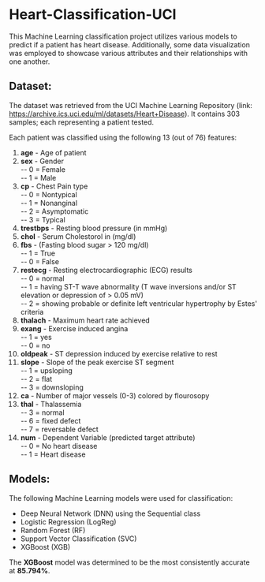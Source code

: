 # Heart-Classification-UCI

This Machine Learning classification project utilizes various models to predict if a patient has heart disease. Additionally, some data visualization was employed to showcase various attributes and their relationships with one another.

## Dataset:

The dataset was retrieved from the UCI Machine Learning Repository (link: https://archive.ics.uci.edu/ml/datasets/Heart+Disease). It contains 303 samples; each representing a patient tested. 

Each patient was classified using the following 13 (out of 76) features:

1. **age** - Age of patient
2. **sex** - Gender\
  -- 0 = Female\
  -- 1 = Male
3. **cp** - Chest Pain type\
  -- 0 = Nontypical\
  -- 1 = Nonanginal\
  -- 2 = Asymptomatic\
  -- 3 = Typical
4. **trestbps** - Resting blood pressure (in mmHg)
5. **chol** - Serum Cholestorol in (mg/dl)
6. **fbs** - (Fasting blood sugar > 120 mg/dl)\
   -- 1 = True\
   -- 0 = False
7. **restecg** - Resting electrocardiographic (ECG) results\
  -- 0 = normal\
  -- 1 = having ST-T wave abnormality (T wave inversions and/or ST elevation or depression of > 0.05 mV)\
  -- 2 = showing probable or definite left ventricular hypertrophy by Estes' criteria
8. **thalach** - Maximum heart rate achieved
9. **exang** - Exercise induced angina\
  -- 1 = yes\
  -- 0 = no
10. **oldpeak** - ST depression induced by exercise relative to rest
11. **slope** - Slope of the peak exercise ST segment\
  -- 1 = upsloping\
  -- 2 = flat\
  -- 3 = downsloping
12. **ca** - Number of major vessels (0-3) colored by flourosopy
13. **thal** - Thalassemia\
  -- 3 = normal\
  -- 6 = fixed defect\
  -- 7 = reversable defect
14. **num** - Dependent Variable (predicted target attribute)\
  -- 0 = No heart disease\
  -- 1 = Heart disease

## Models:

The following Machine Learning models were used for classification:

- Deep Neural Network (DNN) using the Sequential class
- Logistic Regression (LogReg)
- Random Forest (RF)
- Support Vector Classification (SVC)
- XGBoost (XGB)

The **XGBoost** model was determined to be the most consistently accurate at **85.794%**.

